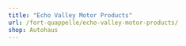 ```yaml
---
title: "Echo Valley Motor Products"
url: /fort-quappelle/echo-valley-motor-products/
shop: Autohaus
---
```

